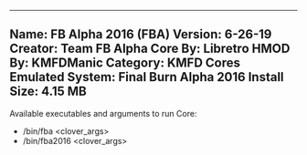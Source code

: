 -----------------------
Name: FB Alpha 2016 (FBA)
Version: 6-26-19
Creator: Team FB Alpha
Core By: Libretro
HMOD By: KMFDManic
Category: KMFD Cores
Emulated System: Final Burn Alpha 2016
Install Size: 4.15 MB
-----------------------
Available executables and arguments to run Core:
- /bin/fba <rom> <clover_args>
- /bin/fba2016 <rom> <clover_args>
